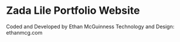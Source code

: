 # Zada Lile Portfolio Website
Coded and Developed by Ethan McGuinness Technology and Design: ethanmcg.com 

